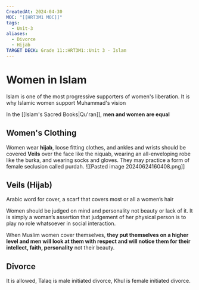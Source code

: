```yaml
---
CreatedAt: 2024-04-30
MOC: "[[HRT3M1 MOC]]"
tags:
  - Unit-3
aliases:
  - Divorce
  - Hijab
TARGET DECK: Grade 11::HRT3M1::Unit 3 - Islam
---
```

# Women in Islam
Islam is one of the most progressive supporters of women's liberation. It is why Islamic women support Muhammad's vision

In the [[Islam's Sacred Books|Qu'ran]], **men and women are equal**

## Women's Clothing
Women wear **hijab**, loose fitting clothes, and ankles and wrists should be covered
**Veils** over the face like the niquab, wearing an all-enveloping robe like the burka, and wearing socks and gloves. They may practice a form of female seclusion called purdah.
![[Pasted image 20240624160408.png]]
<!--ID: 1718379549828-->


## Veils (Hijab)
Arabic word for cover, a scarf that covers most or all a women’s hair



Women should be judged on mind and personality not beauty or lack of it.
It is simply a woman’s assertion that judgement of her physical person is to play no role whatsoever in social interaction.

When Muslim women cover themselves, **they put themselves on a higher level and men will look at them with respect and will notice them for their intellect, faith, personality** not their beauty.

## Divorce
It is allowed, Talaq is male initiated divorce, Khul is female initiated divorce.

